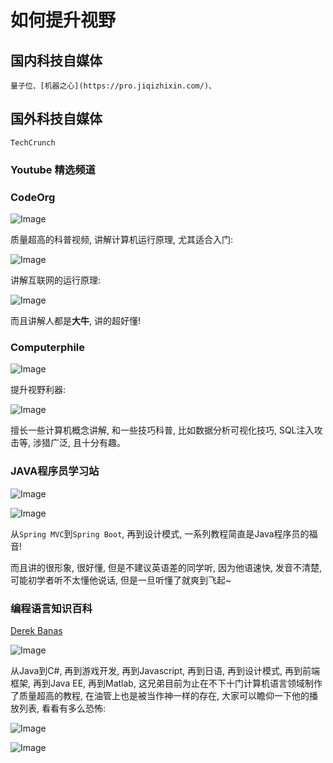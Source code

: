 # 如何提升视野

## 国内科技自媒体 

    量子位、[机器之心](https://pro.jiqizhixin.com/)、

## 国外科技自媒体
    TechCrunch

### Youtube 精选频道

### CodeOrg

![Image](https://i.postimg.cc/cJtgZ2Tc/youtube.png)

质量超高的科普视频, 讲解计算机运行原理, 尤其适合入门:

![Image](https://i.postimg.cc/GmxrDQt1/youtube.png)

讲解互联网的运行原理:

![Image](https://i.postimg.cc/KjtcHyG1/youtube.png)

而且讲解人都是**大牛**, 讲的超好懂!

### Computerphile

![Image](https://i.postimg.cc/L5XrWGjt/youtube.png)

提升视野利器:

![Image](https://i.postimg.cc/66vS8VY5/youtube.png)

擅长一些计算机概念讲解, 和一些技巧科普, 比如数据分析可视化技巧, SQL注入攻击等, 涉猎广泛, 且十分有趣。

### JAVA程序员学习站

![Image](https://i.postimg.cc/zBncc8LH/youtube.png)

![Image](https://i.postimg.cc/28PnVv9m/youtube.png)

从`Spring MVC`到`Spring Boot`, 再到设计模式, 一系列教程简直是Java程序员的福音!

而且讲的很形象, 很好懂, 但是不建议英语差的同学听, 因为他语速快, 发音不清楚, 可能初学者听不太懂他说话, 但是一旦听懂了就爽到飞起~

### 编程语言知识百科

[Derek Banas](https://www.youtube.com/user/derekbanas/videos)

![Image](https://i.postimg.cc/PqM6WK01/youtube-2.png)

从Java到C#, 再到游戏开发, 再到Javascript, 再到日语, 再到设计模式, 再到前端框架, 再到Java EE, 再到Matlab, 这兄弟目前为止在不下十门计算机语言领域制作了质量超高的教程, 在油管上也是被当作神一样的存在, 大家可以瞻仰一下他的播放列表, 看看有多么恐怖:

![Image](https://i.postimg.cc/L5s69CFD/youtube.png)

![Image](https://i.postimg.cc/Nfd2Hns1/youtube.png)
